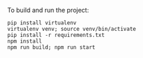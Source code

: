 To build and run the project:
```
pip install virtualenv
virtualenv venv; source venv/bin/activate
pip install -r requirements.txt
npm install
npm run build; npm run start
```